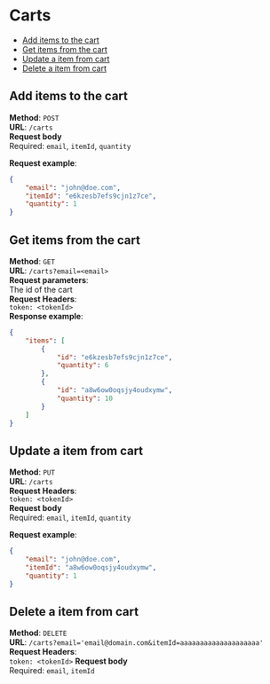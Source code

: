 # Carts

* [Add items to the cart](#add-items-to-the-cart)
* [Get items from the cart](#get-items-from-the-cart)
* [Update a item from cart](#update-a-item-from-cart)
* [Delete a item from cart](#delete-a-item-from-cart)

## Add items to the cart
**Method**: `POST`  
**URL**: `/carts`  
**Request body**  
Required: `email`, `itemId`, `quantity`

**Request example**:
```json
{
	"email": "john@doe.com",
	"itemId": "e6kzesb7efs9cjn1z7ce",
	"quantity": 1
}
```

## Get items from the cart
**Method**: `GET`  
**URL**: `/carts?email=<email>`  
**Request parameters**:  
The id of the cart  
**Request Headers**:  
`token: <tokenId>`  
**Response example**:  
```json
{
    "items": [
        {
            "id": "e6kzesb7efs9cjn1z7ce",
            "quantity": 6
        },
        {
            "id": "a8w6ow0oqsjy4oudxymw",
            "quantity": 10
        }
    ]
}
```

## Update a item from cart
**Method**: `PUT`  
**URL**: `/carts`  
**Request Headers**:  
`token: <tokenId>`  
**Request body**  
Required: `email`, `itemId`, `quantity`

**Request example**:
```json
{
	"email": "john@doe.com",
	"itemId": "a8w6ow0oqsjy4oudxymw",
	"quantity": 1
}
```

## Delete a item from cart
**Method**: `DELETE`  
**URL**: `/carts?email='email@domain.com&itemId=aaaaaaaaaaaaaaaaaaaa'`  
**Request Headers**:  
`token: <tokenId>`
**Request body**  
Required: `email`, `itemId`